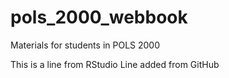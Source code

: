 # pols_2000_webbook
Materials for students in POLS 2000

This is a line from RStudio
Line added from GitHub

